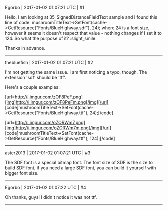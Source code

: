 Egorbo | 2017-01-02 01:07:21 UTC | #1

Hello,
I am looking at 35_SignedDistanceFieldText sample and I found this line of code:
mushroomTitleText->SetFont(cache->GetResource<Font>("Fonts/BlueHighway.sdf"), 24);
where 24 is a font size, however it seems it doesn't respect that value - nothing changes if I set it to 124. So what the purpose of it?  :slight_smile: 

Thanks in advance.

-------------------------

thebluefish | 2017-01-02 01:07:21 UTC | #2

I'm not getting the same issue. I am first noticing a typo, though. The extension 'sdf' should be 'ttf'.

Here's a couple examples:

[url=http://i.imgur.com/zOF8PeF.png][img]http://i.imgur.com/zOF8PeFm.png[/img][/url]
[code]mushroomTitleText->SetFont(cache->GetResource<Font>("Fonts/BlueHighway.ttf"), 24);[/code]

[url=http://i.imgur.com/oZORWm7.png][img]http://i.imgur.com/oZORWm7m.png[/img][/url]
[code]mushroomTitleText->SetFont(cache->GetResource<Font>("Fonts/BlueHighway.ttf"), 124);[/code]

-------------------------

aster2013 | 2017-01-02 01:07:21 UTC | #3

The SDF font is a special bitmap font. The font size of SDF is the size to build SDF font, if you need a large SDF font, you can build it yourself with bigger font size.

-------------------------

Egorbo | 2017-01-02 01:07:22 UTC | #4

Oh thanks, guys! I didn't notice it was not ttf.

-------------------------

